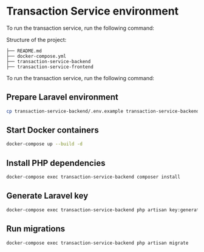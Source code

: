 # Transaction Service environment

To run the transaction service,  run the following command:

Structure of the project:

    ├── README.md
    ├── docker-compose.yml
    ├── transaction-service-backend
    ├── transaction-service-frontend

To run the transaction service,  run the following command:


## Prepare Laravel environment
```sh
cp transaction-service-backend/.env.example transaction-service-backend/.env
```

## Start Docker containers
```sh
docker-compose up --build -d
```

## Install PHP dependencies
```sh
docker-compose exec transaction-service-backend composer install
```

## Generate Laravel key
```sh
docker-compose exec transaction-service-backend php artisan key:generate
```

## Run migrations
```sh
docker-compose exec transaction-service-backend php artisan migrate
```

